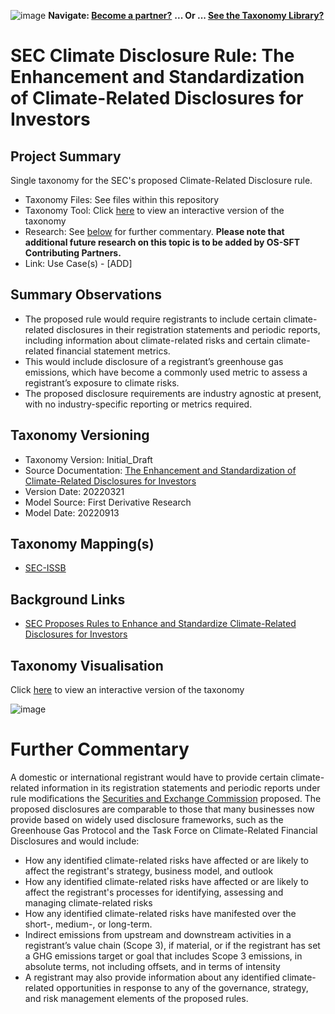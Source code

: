 ![image](https://user-images.githubusercontent.com/112073913/188821900-0c411acf-fbdd-4163-adc9-3ba4e2be78df.png)
**Navigate: [Become a partner?](https://github.com/OS-SFT/06-COLLABORATORS-PARTNERS)**
**... Or ... [See the Taxonomy Library?](https://github.com/orgs/OS-SFT/projects/2)**

# SEC Climate Disclosure Rule: The Enhancement and Standardization of Climate-Related Disclosures for Investors

## Project Summary

Single taxonomy for the SEC's proposed Climate-Related Disclosure rule.
- Taxonomy Files: See files within this repository
- Taxonomy Tool: Click [here](https://os-sft.solidatus.com/viewer/share/y18O32nkhT8KTGfxmvDVjYDrBaZZth4Z) to view an interactive version of the taxonomy
- Research: See [below](https://github.com/OS-SFT/Taxonomy-Mappings-Library/tree/main/Single%20Taxonomies/SEC%20-%20Climate%20Disclosure%20Rule#further-commentary) for further commentary. **Please note that additional future research on this topic is to be added by OS-SFT Contributing Partners.**
- Link: Use Case(s) - [ADD]

## Summary Observations

- The proposed rule would require registrants to include certain climate-related disclosures in their registration statements and periodic reports, including information about climate-related risks and certain climate-related financial statement metrics. 
- This would include disclosure of a registrant’s greenhouse gas emissions, which have become a commonly used metric to assess a registrant’s exposure to climate risks.
- The proposed disclosure requirements are industry agnostic at present, with no industry-specific reporting or metrics required.

## Taxonomy Versioning

- Taxonomy Version: Initial_Draft
- Source Documentation: [The Enhancement and Standardization of Climate-Related Disclosures for Investors](https://www.sec.gov/rules/proposed/2022/33-11042.pdf)
- Version Date: 20220321
- Model Source: First Derivative Research
- Model Date: 20220913

## Taxonomy Mapping(s)

- [SEC-ISSB](https://github.com/OS-SFT/Taxonomy-Mappings-Library/tree/main/Taxonomy%20Mappings%20-%20Double/ISSB%20-%20SEC)

## Background Links

- [SEC Proposes Rules to Enhance and Standardize Climate-Related Disclosures for Investors](https://www.sec.gov/news/press-release/2022-46)

## Taxonomy Visualisation

Click [here](https://os-sft.solidatus.com/viewer/share/y18O32nkhT8KTGfxmvDVjYDrBaZZth4Z) to view an interactive version of the taxonomy

![image](https://github.com/OS-SFT/Taxonomy-Mappings-Library/assets/112079442/0e5d3cf2-61e7-4716-bef2-2826c16fbcb4)

# Further Commentary

A domestic or international registrant would have to provide certain climate-related information in its registration statements and periodic reports under rule modifications the [Securities and Exchange Commission](https://www.sec.gov/rules/proposed/2022/33-11042.pdf) proposed. The proposed disclosures are comparable to those that many businesses now provide based on widely used disclosure frameworks, such as the Greenhouse Gas Protocol and the Task Force on Climate-Related Financial Disclosures and would include:
* How any identified climate-related risks have affected or are likely to affect the registrant's strategy, business model, and outlook
* How any identified climate-related risks have affected or are likely to affect the registrant's processes for identifying, assessing and managing climate-related risks 
* How any identified climate-related risks have manifested over the short-, medium-, or long-term.
* Indirect emissions from upstream and downstream activities in a registrant’s value chain (Scope 3), if material, or if the registrant has set a GHG emissions target or goal that includes Scope 3 emissions, in absolute terms, not including offsets, and in terms of intensity
* A registrant may also provide information about any identified climate-related opportunities in response to any of the governance, strategy, and risk management elements of the proposed rules.


